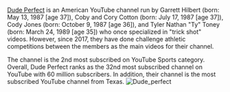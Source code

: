[Dude Perfect](https://www.youtube.com/@dudeperfect) is an American YouTube channel run by Garrett Hilbert (born: May 13, 1987 [age 37]), Coby and Cory Cotton (born: July 17, 1987 [age 37]), Cody Jones (born: October 9, 1987 [age 36]), and Tyler Nathan "Ty" Toney (born: March 24, 1989 [age 35]) who once specialized in "trick shot" videos. However, since 2017, they have done challenge athletic competitions between the members as the main videos for their channel.

The channel is the 2nd most subscribed on YouTube Sports category. Overall, Dude Perfect ranks as the 32nd most subscribed channel on YouTube with 60 million subscribers. In addition, their channel is the most subscribed YouTube channel from Texas.
![Dude_perfect](https://github.com/user-attachments/assets/22469ae3-108d-4738-a2b8-a67f86da872e)


